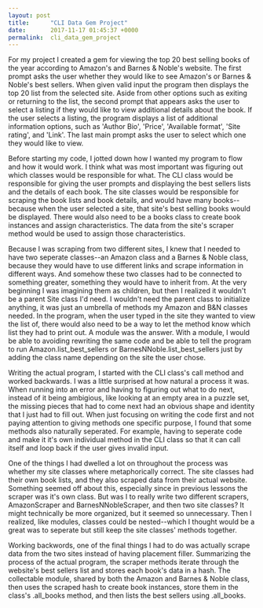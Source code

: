 ```yaml
---
layout: post
title:      "CLI Data Gem Project"
date:       2017-11-17 01:45:37 +0000
permalink:  cli_data_gem_project
---
```



For my project I created a gem for viewing the top 20 best selling books of the year according to Amazon's and Barnes & Noble's website. The first prompt asks the user whether they would like to see Amazon's or Barnes & Noble's best sellers. When given valid input the program then displays the top 20 list from the selected site. Aside from other options such as exiting or returning to the list, the second prompt that appears asks the user to select a listing if they would like to view additional details about the book. If the user selects a listing, the program displays a list of additional information options, such as 'Author Bio', 'Price', 'Available format', 'Site rating', and 'Link'. The last main prompt asks the user to select which one they would like to view. 

Before starting my code, I jotted down how I wanted my program to flow and how it would work. I think what was most important was figuring out which classes would be responsible for what. The CLI class would be responsible for giving the user prompts and displaying the best sellers lists and the details of each book. The site classes would be responsible for scraping the book lists and book details, and would have many books--because when the user selected a site, that site's best selling books would be displayed. There would also need to be a books class to create book instances and assign characteristics. The data from the site's scraper method would be used to assign those characteristics. 

Because I was scraping from two different sites, I knew that I needed to have two seperate classes--an Amazon class and a Barnes & Noble class, because they would have to use different links and scrape information in different ways. And somehow these two classes had to be connected to something greater, something they would have to inherit from. At the very beginning I was imagining them as children, but then I realized it wouldn't be a parent Site class I'd need. I wouldn't need the parent class to initialize anything, it was just an umbrella of methods my Amazon and B&N classes needed. In the program, when the user typed in the site they wanted to view the list of, there would also need to be a way to let the method know which list they had to print out. A module was the answer. With a module, I would be able to avoiding rewriting the same code and be able to tell the program to run Amazon.list_best_sellers or BarnesNNoble.list_best_sellers just by adding the class name depending on the site the user chose.

Writing the actual program, I started with the CLI class's call method and worked backwards. I was a little surprised at how natural a process it was. When running into an error and having to figuring out what to do next, instead of it being ambigious, like looking at an empty area in a puzzle set, the missing pieces that had to come next had an obvious shape and identity that I just had to fill out. When just focusing on writing the code first and not paying attention to giving methods one specific purpose, I found that some methods also naturally seperated. For example, having to seperate code and make it it's own individual method in the CLI class so that it can call itself and loop back if the user gives invalid input.


One of the things I had dwelled a lot on throughout the process was whether my site classes where metaphorically correct. The site classes had their own book lists, and they also scraped data from their actual website. Something seemed off about this, especially since in previous lessons the scraper was it's own class. But was I to really write two different scrapers, AmazonScraper and BarnesNNobleScraper, and then two site classes? It might technically be more organized, but it seemed so unnecessary. Then I  realized, like modules, classes could be nested--which I thought would be a great was to seperate but still keep the site classes' methods together.    

Working backwords, one of the final things I had to do was actually scrape data from the two sites instead of having placement filler. Summarizing the process of the actual program, the scraper methods iterate through the website's best sellers list and stores each book's data in a hash. The collectable module, shared by both the Amazon and Barnes & Noble class, then uses the scraped hash to create book instances, store them in the class's .all_books method, and then lists the best sellers using .all_books.  


